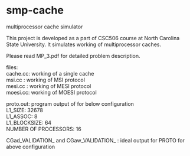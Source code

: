 smp-cache
=========

multiprocessor cache simulator

This project is developed as a part of CSC506 course at North Carolina State University. It simulates working of
multiprocessor caches.

Please read MP_3.pdf for detailed problem description.

files:<br>
cache.cc: working of a single cache<br>
msi.cc  : working of MSI protocol<br>
mesi.cc : working of MESI protocol<br>
moesi.cc: working of MOESI protocol<br>

proto.out: program output of <proto> for below configuration<br>
L1_SIZE:                        32678<br>
L1_ASSOC:                       8<br>
L1_BLOCKSIZE:                   64<br>
NUMBER OF PROCESSORS:           16<br>

CGad_VALIDATION_ <PROTO> and CGaw_VALIDATION_ <PROTO>: ideal output for PROTO for above configuration
